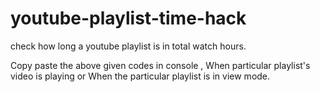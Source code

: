 # youtube-playlist-time-hack
check how long a youtube playlist is in total watch hours.

Copy paste the above given codes in console , When particular playlist's video is playing or When the particular playlist is in view mode.
